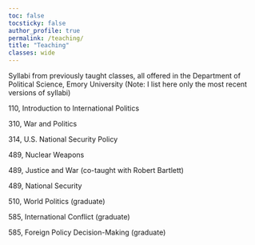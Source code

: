 ```yaml
---
toc: false
tocsticky: false
author_profile: true
permalink: /teaching/
title: "Teaching"
classes: wide
---
```


Syllabi from previously taught classes, all offered in the Department of Political Science, Emory University
(Note: I list here only the most recent versions of syllabi)

110, Introduction to International Politics

310, War and Politics

314, U.S. National Security Policy

489, Nuclear Weapons

489, Justice and War (co-taught with Robert Bartlett)

489, National Security

510, World Politics (graduate)

585, International Conflict (graduate)

585, Foreign Policy Decision-Making (graduate)

